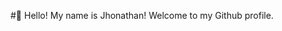 #👋 Hello! My name is Jhonathan! Welcome to my Github profile.

<div  align = "center" style ="display: none;">
<a href="https://github.com/csjhonathan">
<img height="180em" src="https://github-readme-stats.vercel.app/api/top-langs/?username=csjhonathan&layout=compact&langs_count=7&theme=dracula"/>
<img height="180em" src="https://github-readme-stats.vercel.app/api?username=csjhonathan&show_icons=true&theme=dracula&include_all_commits=true&count_private=true"/>
</div>
